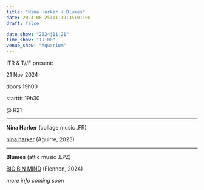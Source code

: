 ```yaml
---
title: "Nina Harker + Blumes"
date: 2024-08-25T11:19:35+01:00
draft: false

date_show: "2024|11|21"
time_show: "19:00"
venue_show: "Aquarium"
---
```


ITR & T//F present:

21 Nov 2024

doors 19h00

startttt 19h30

@ R21

---

**Nina Harker** (collage music .FR)

[nina harker](https://aguirrerecords.bandcamp.com/album/nina-harker) (Aguirre, 2023)

---

**Blumes** (attic music .LPZ)

[BIG BIN MIND](https://flennen.bandcamp.com/album/blumes-big-bin-mind) (Flennen, 2024)

_more info coming soon_

<!-- ![Nina Harker + Blumes](../../posters/2024-11-21.jpg)
posterino by [Studio Goof](https://www.studio-goof.com/)
-->
